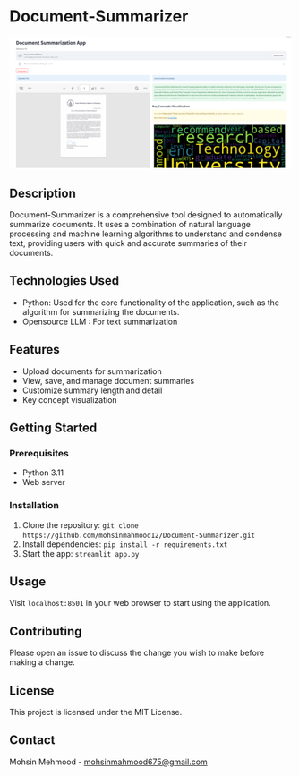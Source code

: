 # Document-Summarizer

![Project Image](image\Capture.PNG)

## Description

Document-Summarizer is a comprehensive tool designed to automatically summarize documents. It uses a combination of natural language processing and machine learning algorithms to understand and condense text, providing users with quick and accurate summaries of their documents.

## Technologies Used

- Python: Used for the core functionality of the application, such as the algorithm for summarizing the documents.
- Opensource LLM : For text summarization

## Features

- Upload documents for summarization
- View, save, and manage document summaries
- Customize summary length and detail
- Key concept visualization

## Getting Started

### Prerequisites

- Python 3.11
- Web server

### Installation

1. Clone the repository: `git clone https://github.com/mohsinmahmood12/Document-Summarizer.git`
2. Install dependencies: `pip install -r requirements.txt`
4. Start the app: `streamlit app.py`

## Usage

Visit `localhost:8501` in your web browser to start using the application.

## Contributing

Please open an issue to discuss the change you wish to make before making a change.

## License

This project is licensed under the MIT License.

## Contact

Mohsin Mehmood - mohsinmahmood675@gmail.com
